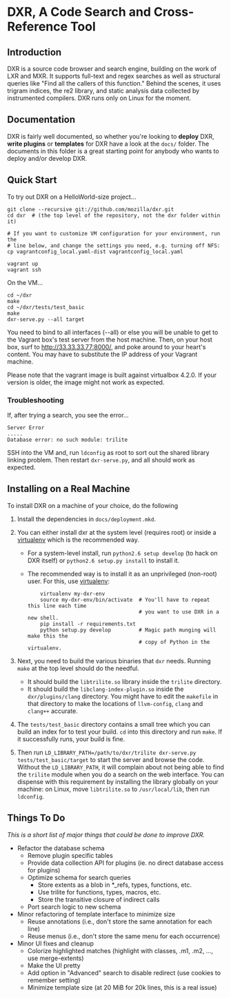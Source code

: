 # DXR, A Code Search and Cross-Reference Tool


## Introduction
DXR is a source code browser and search engine, building on the work of LXR and
MXR. It supports full-text and regex searches as well as structural queries
like "Find all the callers of this function." Behind the scenes, it uses
trigram indices, the re2 library, and static analysis data collected by
instrumented compilers. DXR runs only on Linux for the moment.


## Documentation
DXR is fairly well documented, so whether you're looking to **deploy** DXR,
**write plugins** or **templates** for DXR have a look at the `docs/` folder.
The documents in this folder is a great starting point for anybody who wants
to deploy and/or develop DXR.


## Quick Start
To try out DXR on a HelloWorld-size project...

    git clone --recursive git://github.com/mozilla/dxr.git
    cd dxr  # (the top level of the repository, not the dxr folder within it)

    # If you want to customize VM configuration for your environment, run the
    # line below, and change the settings you need, e.g. turning off NFS:
    cp vagrantconfig_local.yaml-dist vagrantconfig_local.yaml

    vagrant up
    vagrant ssh

On the VM...

    cd ~/dxr
    make
    cd ~/dxr/tests/test_basic
    make
    dxr-serve.py --all target

You need to bind to all interfaces (--all) or else you will be unable to
get to the Vagrant box's test server from the host machine.
Then, on your host box, surf to http://33.33.33.77:8000/, and poke around to
your heart's content. You may have to substitute the IP address of your Vagrant
machine.

Please note that the vagrant image is built against virtualbox
4.2.0. If your version is older, the image might not work as expected.


### Troubleshooting

If, after trying a search, you see the error...

    Server Error
    .....
    Database error: no such module: trilite

SSH into the VM and, run `ldconfig` as root to sort out the shared library
linking problem. Then restart `dxr-serve.py`, and all should work as expected.


## Installing on a Real Machine

To install DXR on a machine of your choice, do the following

1. Install the dependencies in `docs/deployment.mkd`.

2. You can either install dxr at the system level (requires root) or inside a
   [virtualenv](http://www.virtualenv.org/en/latest/) which is the recommended
   way.
   * For a system-level install, run `python2.6 setup develop` (to hack on DXR
     itself) or `python2.6 setup.py install` to install it.
   * The recommended way is to install it as an unprivileged (non-root) user.
     For this, use [virtualenv](http://www.virtualenv.org/en/latest/):

             virtualenv my-dxr-env
             source my-dxr-env/bin/activate  # You'll have to repeat this line each time
                                             # you want to use DXR in a new shell.
             pip install -r requirements.txt
             python setup.py develop         # Magic path munging will make this the
                                             # copy of Python in the virtualenv.

4. Next, you need to build the various binaries that `dxr` needs. Running
   `make` at the top level should do the needful.
   * It should build the `libtrilite.so` library inside the `trilite` directory.
   * It should build the `libclang-index-plugin.so` inside the
     `dxr/plugins/clang` directory. You might have to edit the `makefile` in
     that directory to make the locations of `llvm-config`, `clang` and
     `clang++` accurate.

5. The `tests/test_basic` directory contains a small tree which you can build
   an index for to test your build. `cd` into this directory and run `make`. If
   it successfully runs, your build is fine.

6. Then run `LD_LIBRARY_PATH=/path/to/dxr/trilite dxr-serve.py
   tests/test_basic/target` to start the server and browse the code. Without
   the `LD_LIBRARY_PATH`, it will complain about not being able to find the
   `trilite` module when you do a search on the web interface. You can dispense
   with this requirement by installing the library globally on your machine: on
   Linux, move `libtrilite.so` to `/usr/local/lib`, then run `ldconfig`.


## Things To Do
_This is a short list of major things that could be done to improve DXR._

  * Refactor the database schema
     - Remove plugin specific tables
     - Provide data collection API for plugins (ie. no direct database access for plugins)
     - Optimize schema for search queries
        - Store extents as a blob in *_refs, types, functions, etc.
        - Use trilite for functions, types, macros, etc.
        - Store the transitive closure of indirect calls
     - Port search logic to new schema
  * Minor refactoring of template interface to minimize size
     - Reuse annotations (i.e., don't store the same annotation for each line)
     - Reuse menus (i.e., don't store the same menu for each occurrence)
  * Minor UI fixes and cleanup
     - Colorize highlighted matches (highlight with classes, .m1, .m2, ..., use merge-extents)
     - Make the UI pretty
     - Add option in "Advanced" search to disable redirect (use cookies to remember setting)
     - Minimize template size (at 20 MiB for 20k lines, this is a real issue)
